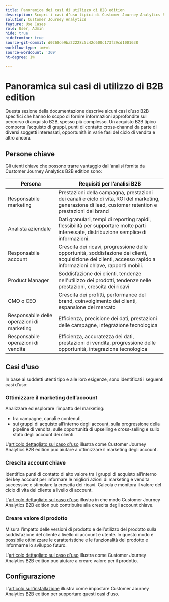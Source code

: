 ```yaml
---
title: Panoramica dei casi di utilizzo di B2B edition
description: Scopri i casi d’uso tipici di Customer Journey Analytics B2B edition
solution: Customer Journey Analytics
feature: Use Cases
role: User, Admin
hide: true
hidefromtoc: true
source-git-commit: d0268ce9ba22228c5c42d600c173f39cd1001638
workflow-type: tm+mt
source-wordcount: '369'
ht-degree: 1%

---
```


# Panoramica sui casi di utilizzo di B2B edition

Questa sezione della documentazione descrive alcuni casi d’uso B2B specifici che hanno lo scopo di fornire informazioni approfondite sul percorso di acquisto B2B, spesso più complesso. Un acquisto B2B tipico comporta l’acquisto di gruppi, punti di contatto cross-channel da parte di diversi soggetti interessati, opportunità in varie fasi del ciclo di vendita e altro ancora.


## Persone chiave

Gli utenti chiave che possono trarre vantaggio dall&#39;analisi fornita da Customer Journey Analytics B2B edition sono:

| Persona | Requisiti per l’analisi B2B |
|---|---|
| Responsabile marketing | Prestazioni della campagna, prestazioni dei canali e ciclo di vita, ROI del marketing, generazione di lead, customer retention e prestazioni del brand |
| Analista aziendale | Dati granulari, tempi di reporting rapidi, flessibilità per supportare molte parti interessate, distribuzione semplice di informazioni. |
| Responsabile account | Crescita dei ricavi, progressione delle opportunità, soddisfazione dei clienti, acquisizione dei clienti, accesso rapido a informazioni chiave, rapporti mobili. |
| Product Manager | Soddisfazione dei clienti, tendenze nell&#39;utilizzo dei prodotti, tendenze nelle prestazioni, crescita dei ricavi |
| CMO o CEO | Crescita dei profitti, performance del brand, coinvolgimento dei clienti, espansione del mercato |
| Responsabile delle operazioni di marketing | Efficienza, precisione dei dati, prestazioni delle campagne, integrazione tecnologica |
| Responsabile operazioni di vendita | Efficienza, accuratezza dei dati, prestazioni di vendita, progressione delle opportunità, integrazione tecnologica |


## Casi d’uso

In base ai suddetti utenti tipo e alle loro esigenze, sono identificati i seguenti casi d’uso:

### Ottimizzare il marketing dell’account

Analizzare ed esplorare l’impatto del marketing:

- tra campagne, canali e contenuti,
- sui gruppi di acquisto all’interno degli account, sulla progressione della pipeline di vendita, sulle opportunità di upselling e cross-selling e sullo stato degli account dei clienti.

L&#39;[articolo dettagliato sul caso d&#39;uso](optimize-account-marketing.md) illustra come Customer Journey Analytics B2B edition può aiutare a ottimizzare il marketing degli account.

### Crescita account chiave

Identifica punti di contatto di alto valore tra i gruppi di acquisto all’interno dei key account per informare le migliori azioni di marketing e vendita successive e stimolare la crescita dei ricavi. Calcola e monitora il valore del ciclo di vita del cliente a livello di account.

L&#39;[articolo dettagliato sul caso d&#39;uso](grow-key-accounts.md) illustra in che modo Customer Journey Analytics B2B edition può contribuire alla crescita degli account chiave.

### Creare valore di prodotto

Misura l’impatto delle versioni di prodotto e dell’utilizzo del prodotto sulla soddisfazione del cliente a livello di account e utente. In questo modo è possibile ottimizzare le caratteristiche e le funzionalità del prodotto e informarne lo sviluppo futuro.

L&#39;[articolo dettagliato sul caso d&#39;uso](build-product-value.md) illustra come Customer Journey Analytics B2B edition può aiutare a creare valore per il prodotto.


## Configurazione

L&#39;[articolo sull&#39;installazione](setup.md) illustra come impostare Customer Journey Analytics B2B edition per supportare questi casi d&#39;uso.
